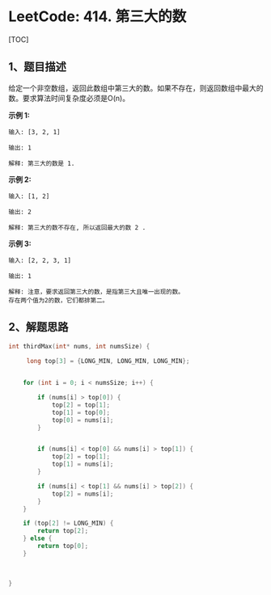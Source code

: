 # LeetCode: 414. 第三大的数

[TOC]



## 1、题目描述



给定一个非空数组，返回此数组中第三大的数。如果不存在，则返回数组中最大的数。要求算法时间复杂度必须是O(n)。

**示例 1:**

```
输入: [3, 2, 1]

输出: 1

解释: 第三大的数是 1.
```

**示例 2:**

```
输入: [1, 2]

输出: 2

解释: 第三大的数不存在, 所以返回最大的数 2 .
```

**示例 3:**

```
输入: [2, 2, 3, 1]

输出: 1

解释: 注意，要求返回第三大的数，是指第三大且唯一出现的数。
存在两个值为2的数，它们都排第二。
```



## 2、解题思路

```c
int thirdMax(int* nums, int numsSize) {
    
     long top[3] = {LONG_MIN, LONG_MIN, LONG_MIN};


    for (int i = 0; i < numsSize; i++) {

        if (nums[i] > top[0]) {
            top[2] = top[1];
            top[1] = top[0];
            top[0] = nums[i];
        }


        if (nums[i] < top[0] && nums[i] > top[1]) {
            top[2] = top[1];
            top[1] = nums[i];
        }

        if (nums[i] < top[1] && nums[i] > top[2]) {
            top[2] = nums[i];
        }
    }

    if (top[2] != LONG_MIN) {
        return top[2];
    } else {
        return top[0];
    }

    
    
}
```

